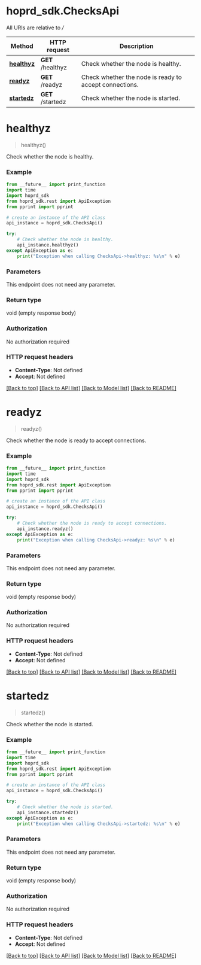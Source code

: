 # hoprd_sdk.ChecksApi

All URIs are relative to */*

Method | HTTP request | Description
------------- | ------------- | -------------
[**healthyz**](ChecksApi.md#healthyz) | **GET** /healthyz | Check whether the node is healthy.
[**readyz**](ChecksApi.md#readyz) | **GET** /readyz | Check whether the node is ready to accept connections.
[**startedz**](ChecksApi.md#startedz) | **GET** /startedz | Check whether the node is started.

# **healthyz**
> healthyz()

Check whether the node is healthy.

### Example
```python
from __future__ import print_function
import time
import hoprd_sdk
from hoprd_sdk.rest import ApiException
from pprint import pprint

# create an instance of the API class
api_instance = hoprd_sdk.ChecksApi()

try:
    # Check whether the node is healthy.
    api_instance.healthyz()
except ApiException as e:
    print("Exception when calling ChecksApi->healthyz: %s\n" % e)
```

### Parameters
This endpoint does not need any parameter.

### Return type

void (empty response body)

### Authorization

No authorization required

### HTTP request headers

 - **Content-Type**: Not defined
 - **Accept**: Not defined

[[Back to top]](#) [[Back to API list]](../README.md#documentation-for-api-endpoints) [[Back to Model list]](../README.md#documentation-for-models) [[Back to README]](../README.md)

# **readyz**
> readyz()

Check whether the node is ready to accept connections.

### Example
```python
from __future__ import print_function
import time
import hoprd_sdk
from hoprd_sdk.rest import ApiException
from pprint import pprint

# create an instance of the API class
api_instance = hoprd_sdk.ChecksApi()

try:
    # Check whether the node is ready to accept connections.
    api_instance.readyz()
except ApiException as e:
    print("Exception when calling ChecksApi->readyz: %s\n" % e)
```

### Parameters
This endpoint does not need any parameter.

### Return type

void (empty response body)

### Authorization

No authorization required

### HTTP request headers

 - **Content-Type**: Not defined
 - **Accept**: Not defined

[[Back to top]](#) [[Back to API list]](../README.md#documentation-for-api-endpoints) [[Back to Model list]](../README.md#documentation-for-models) [[Back to README]](../README.md)

# **startedz**
> startedz()

Check whether the node is started.

### Example
```python
from __future__ import print_function
import time
import hoprd_sdk
from hoprd_sdk.rest import ApiException
from pprint import pprint

# create an instance of the API class
api_instance = hoprd_sdk.ChecksApi()

try:
    # Check whether the node is started.
    api_instance.startedz()
except ApiException as e:
    print("Exception when calling ChecksApi->startedz: %s\n" % e)
```

### Parameters
This endpoint does not need any parameter.

### Return type

void (empty response body)

### Authorization

No authorization required

### HTTP request headers

 - **Content-Type**: Not defined
 - **Accept**: Not defined

[[Back to top]](#) [[Back to API list]](../README.md#documentation-for-api-endpoints) [[Back to Model list]](../README.md#documentation-for-models) [[Back to README]](../README.md)


